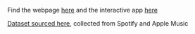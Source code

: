 Find the webpage [here](https://simonswu23.github.io/kpop-analysis-app/) and the interactive app [here](https://vegatarianspam23.shinyapps.io/final-project-kenhuanguw/)

[Dataset sourced here](https://www.kaggle.com/sberj127/kpop-hits-through-the-years?select=KPopHits2000.csv), collected from Spotify and Apple Music
